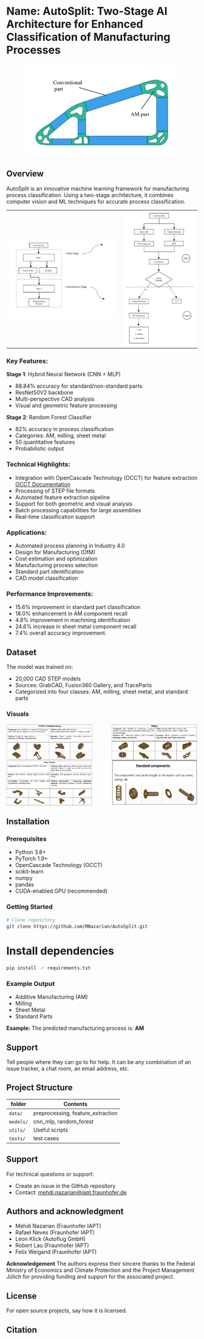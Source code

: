 # Name: AutoSplit: Two-Stage AI Architecture for Enhanced Classification of Manufacturing Processes

<div align="center">
  <img src="Images/AutoSplit.png" alt="AutoSplit Logo" width="400" />
</div>


## Overview
AutoSplit is an innovative machine learning framework for manufacturing process classification. Using a two-stage architecture, it combines computer vision and ML techniques for accurate process classification.

<table>
<tr>
<td><img src="Images/Architecture1.jpg" alt="Architecture diagram" width="600" /></td>
<td><img src="Images/Architecture.jpg" alt="Detail architecture" width="400" /></td>
</tr>
</table>

### Key Features:

**Stage 1**: Hybrid Neural Network (CNN + MLP)
- 88.84% accuracy for standard/non-standard parts
- ResNet50V2 backbone
- Multi-perspective CAD analysis
- Visual and geometric feature processing

**Stage 2**: Random Forest Classifier
- 82% accuracy in process classification
- Categories: AM, milling, sheet metal
- 50 quantitative features
- Probabilistic output

### Technical Highlights:
- Integration with OpenCascade Technology (OCCT) for feature extraction  
 [OCCT Documentation](https://dev.opencascade.org/doc/refman/html/class_g_prop___g_props.html)
- Processing of STEP file formats
- Automated feature extraction pipeline
- Support for both geometric and visual analysis
- Batch processing capabilities for large assemblies
- Real-time classification support

### Applications:
- Automated process planning in Industry 4.0
- Design for Manufacturing (DfM)
- Cost estimation and optimization
- Manufacturing process selection
- Standard part identification
- CAD model classification

### Performance Improvements:
- 15.6% improvement in standard part classification
- 18.0% enhancement in AM component recall
- 4.8% improvement in machining identification
- 24.6% increase in sheet metal component recall
- 7.4% overall accuracy improvement.

## Dataset
The model was trained on:
- 20,000 CAD STEP models
- Sources: GrabCAD, Fusion360 Gallery, and TraceParts
- Categorized into four classes: AM, milling, sheet metal, and standard parts

### Visuals
<div style="display: flex; justify-content: space-between;">
    <img src="Images/AM.png" alt="AM Process" width="45%">
    <img src="Images/Milling.png" alt="Milling Process" width="45%">
</div>
<div style="display: flex; justify-content: space-between;">
    <img src="Images/Sheet_Metal.png" alt="Sheet Metal Process" width="45%">
    <img src="Images/standard_component.png" alt="Standard Component" width="45%">
</div>

## Installation

### Prerequisites
- Python 3.8+
- PyTorch 1.9+
- OpenCascade Technology (OCCT)
- scikit-learn
- numpy
- pandas
- CUDA-enabled GPU (recommended)

### Getting Started
```bash
# Clone repository
git clone https://github.com/MNazarian/AutoSplit.git
```
# Install dependencies
```bash
pip install -r requirements.txt
```

### Example Output

- Additive Manufacturing (AM)
- Milling
- Sheet Metal
- Standard Parts

**Example:** The predicted manufacturing process is: **AM**


## Support
Tell people where they can go to for help. It can be any combination of an issue tracker, a chat room, an email address, etc.

## Project Structure

| folder     | Contents                 |
|------------|------------------------|
| `data/`    | preprocessing, feature_extraction |
| `models/`  | cnn_mlp, random_forest |
| `utils/`   | Useful scripts     |
| `tests/`   | test cases              |


## Support
For technical questions or support:

- Create an issue in the GitHub repository
- Contact: mehdi.nazarian@iapt.fraunhofer.de

## Authors and acknowledgment
- Mehdi Nazarian (Fraunhofer IAPT)
- Rafael Neves (Fraunhofer IAPT)
- Léon Klick (Autoflug GmbH)
- Robert Lau (Fraunhofer IAPT)
- Felix Weigand (Fraunhofer IAPT)

**Acknowledgement**
The authors express their sincere thanks to the Federal Ministry of Economics and Climate Protection and the Project Management Jülich for providing funding and support for the associated project.


## License
For open source projects, say how it is licensed.


## Citation

```bibtex

